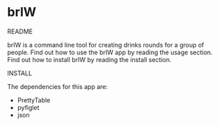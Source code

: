 # brIW

README

brIW is a command line tool for creating drinks rounds for a group of people.  Find out how to use the brIW app by reading the 
usage section.  Find out how to install brIW by reading the install section.


INSTALL

The dependencies for this app are:

- PrettyTable
- pyfiglet
- json
